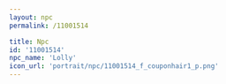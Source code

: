 ```yaml
---
layout: npc
permalink: /11001514

title: Npc
id: '11001514'
npc_name: 'Lolly'
icon_url: 'portrait/npc/11001514_f_couponhair1_p.png'
---
```

